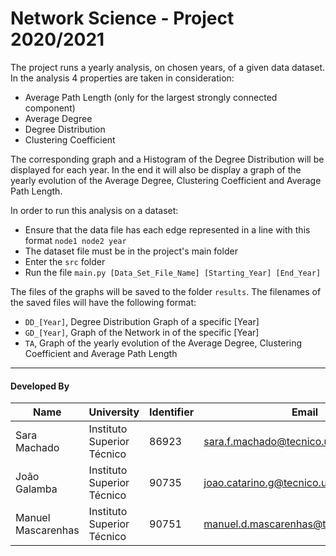 # Network Science - Project 2020/2021

The project runs a yearly analysis, on chosen years,  of a given data dataset. In the analysis 4 properties are taken in consideration:
* Average Path Length (only for the largest strongly connected component) 
* Average Degree
* Degree Distribution
* Clustering Coefficient

The corresponding graph and a Histogram of the Degree Distribution will be displayed for each year. In the end it will also be display a graph of the yearly evolution of the Average Degree, Clustering Coefficient and Average Path Length. 


In order to run this analysis on a dataset:
* Ensure that the data file has each edge represented in a line with this format `node1 node2 year`
* The dataset file must be in the project's main folder
* Enter the `src` folder
* Run the file `main.py [Data_Set_File_Name] [Starting_Year] [End_Year]`

The files of the graphs will be saved to the folder `results`. The filenames of the saved files will have the following format:
* `DD_[Year]`, Degree Distribution Graph of a specific [Year] 
* `GD_[Year]`, Graph of the Network in of the specific [Year]
* `TA`, Graph of the yearly evolution of the Average Degree, Clustering Coefficient and Average Path Length

---

#### Developed By

| Name | University | Identifier | Email |
| ---- | ---- | ---- | ---- |
| Sara Machado | Instituto Superior Técnico | 86923 | sara.f.machado@tecnico.ulisboa.pt |
| João Galamba | Instituto Superior Técnico | 90735 | joao.catarino.g@tecnico.ulisboa.pt |
| Manuel Mascarenhas | Instituto Superior Técnico | 90751 | manuel.d.mascarenhas@tecnico.ulisboa.pt |

